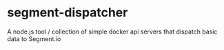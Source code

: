 # segment-dispatcher
A node.js tool / collection of simple docker api servers that dispatch basic data to Segment.io
